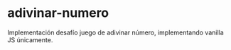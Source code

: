 # adivinar-numero
Implementación desafío juego de adivinar número, implementando vanilla JS únicamente.
